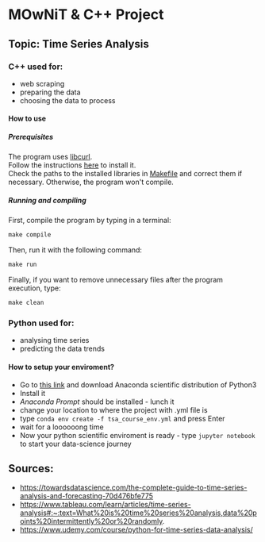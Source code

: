 # MOwNiT & C++ Project

## Topic: Time Series Analysis

### C++ used for:

- web scraping
- preparing the data
- choosing the data to process

#### How to use
##### Prerequisites
The program uses [libcurl](https://curl.se/libcurl/).  
Follow the instructions [here](https://curl.se/docs/install.html) to install it.  
Check the paths to the installed libraries in [Makefile](./src/web-scraping/Makefile) and correct them if necessary. Otherwise, the program won't compile.

##### Running and compiling
First, compile the program by typing in a terminal:
```makefile
make compile
```

Then, run it with the following command:
```makefile
make run
```

Finally, if you want to remove unnecessary files after the program execution, type:
```makefile
make clean
```
### Python used for:

- analysing time series
- predicting the data trends

#### How to setup your enviroment?
- Go to [this link](https://www.anaconda.com/products/distribution) and download Anaconda scientific distribution of Python3
- Install it
- *Anaconda Prompt* should be installed - lunch it
- change your location to where the project with .yml file is
- type `conda env create -f tsa_course_env.yml` and press Enter
- wait for a loooooong time
- Now your python scientific enviroment is ready - type `jupyter notebook` to start your data-science journey

## Sources:
- https://towardsdatascience.com/the-complete-guide-to-time-series-analysis-and-forecasting-70d476bfe775
- https://www.tableau.com/learn/articles/time-series-analysis#:~:text=What%20is%20time%20series%20analysis,data%20points%20intermittently%20or%20randomly.
- https://www.udemy.com/course/python-for-time-series-data-analysis/